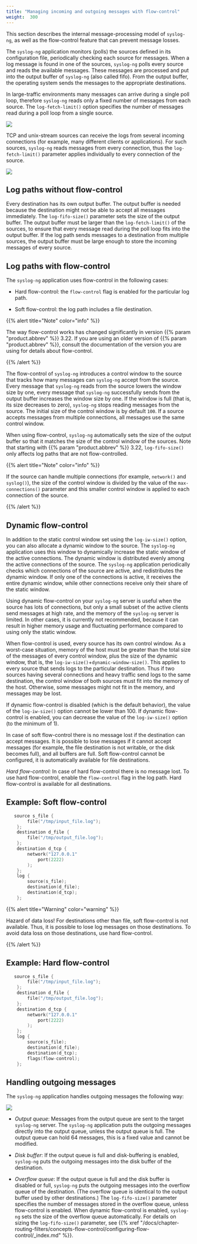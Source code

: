 ```yaml
---
title: "Managing incoming and outgoing messages with flow-control"
weight:  300
---
```

<!-- DISCLAIMER: This file is based on the syslog-ng Open Source Edition documentation https://github.com/balabit/syslog-ng-ose-guides/commit/2f4a52ee61d1ea9ad27cb4f3168b95408fddfdf2 and is used under the terms of The syslog-ng Open Source Edition Documentation License. The file has been modified by Axoflow. -->

This section describes the internal message-processing model of `syslog-ng`, as well as the flow-control feature that can prevent message losses.

The `syslog-ng` application monitors (polls) the sources defined in its configuration file, periodically checking each source for messages. When a log message is found in one of the sources, `syslog-ng` polls every source and reads the available messages. These messages are processed and put into the output buffer of `syslog-ng` (also called fifo). From the output buffer, the operating system sends the messages to the appropriate destinations.

In large-traffic environments many messages can arrive during a single poll loop, therefore `syslog-ng` reads only a fixed number of messages from each source. The `log-fetch-limit()` option specifies the number of messages read during a poll loop from a single source.

![](/images/figures/fig-syslog-ng-io-01.png)

TCP and unix-stream sources can receive the logs from several incoming connections (for example, many different clients or applications). For such sources, `syslog-ng` reads messages from every connection, thus the `log-fetch-limit()` parameter applies individually to every connection of the source.

![](/images/figures/fig-syslog-ng-io-02.png)


## Log paths without flow-control

Every destination has its own output buffer. The output buffer is needed because the destination might not be able to accept all messages immediately. The `log-fifo-size()` parameter sets the size of the output buffer. The output buffer must be larger than the `log-fetch-limit()` of the sources, to ensure that every message read during the poll loop fits into the output buffer. If the log path sends messages to a destination from multiple sources, the output buffer must be large enough to store the incoming messages of every source.



## Log paths with flow-control

The `syslog-ng` application uses flow-control in the following cases:

  - Hard flow-control: the `flow-control` flag is enabled for the particular log path.

  - Soft flow-control: the log path includes a file destination.

{{% alert title="Note" color="info" %}}

The way flow-control works has changed significantly in version {{% param "product.abbrev" %}} 3.22. If you are using an older version of {{% param "product.abbrev" %}}, consult the documentation of the version you are using for details about flow-control.

{{% /alert %}}

The flow-control of `syslog-ng` introduces a control window to the source that tracks how many messages can `syslog-ng` accept from the source. Every message that `syslog-ng` reads from the source lowers the window size by one, every message that `syslog-ng` successfully sends from the output buffer increases the window size by one. If the window is full (that is, its size decreases to zero), `syslog-ng` stops reading messages from the source. The initial size of the control window is by default `100`. If a source accepts messages from multiple connections, all messages use the same control window.

When using flow-control, `syslog-ng` automatically sets the size of the output buffer so that it matches the size of the control window of the sources. Note that starting with {{% param "product.abbrev" %}} 3.22, `log-fifo-size()` only affects log paths that are not flow-controlled.

{{% alert title="Note" color="info" %}}

If the source can handle multiple connections (for example, `network()` and `syslog()`), the size of the control window is divided by the value of the `max-connections()` parameter and this smaller control window is applied to each connection of the source.

{{% /alert %}}


## Dynamic flow-control

In addition to the static control window set using the `log-iw-size()` option, you can also allocate a dynamic window to the source. The `syslog-ng` application uses this window to dynamically increase the static window of the active connections. The dynamic window is distributed evenly among the active connections of the source. The `syslog-ng` application periodically checks which connections of the source are active, and redistributes the dynamic window. If only one of the connections is active, it receives the entire dynamic window, while other connections receive only their share of the static window.

Using dynamic flow-control on your `syslog-ng` server is useful when the source has lots of connections, but only a small subset of the active clients send messages at high rate, and the memory of the `syslog-ng` server is limited. In other cases, it is currently not recommended, because it can result in higher memory usage and fluctuating performance compared to using only the static window.

When flow-control is used, every source has its own control window. As a worst-case situation, memory of the host must be greater than the total size of the messages of every control window, plus the size of the dynamic window, that is, the `log-iw-size()`+`dynamic-window-size()`. This applies to every source that sends logs to the particular destination. Thus if two sources having several connections and heavy traffic send logs to the same destination, the control window of both sources must fit into the memory of the host. Otherwise, some messages might not fit in the memory, and messages may be lost.

If dynamic flow-control is disabled (which is the default behavior), the value of the `log-iw-size()` option cannot be lower than 100. If dynamic flow-control is enabled, you can decrease the value of the `log-iw-size()` option (to the minimum of 1).


In case of soft flow-control there is no message lost if the destination can accept messages. It is possible to lose messages if it cannot accept messages (for example, the file destination is not writable, or the disk becomes full), and all buffers are full. Soft flow-control cannot be configured, it is automatically available for file destinations.

*Hard flow-control:* In case of hard flow-control there is no message lost. To use hard flow-control, enable the `flow-control` flag in the log path. Hard flow-control is available for all destinations.


## Example: Soft flow-control

```c
   source s_file {
        file("/tmp/input_file.log");
    };
    destination d_file {
        file("/tmp/output_file.log");
    };
    destination d_tcp {
        network("127.0.0.1"
            port(2222)
        );
    };
    log {
        source(s_file);
        destination(d_file);
        destination(d_tcp);
    };
```


{{% alert title="Warning" color="warning" %}}

Hazard of data loss! For destinations other than file, soft flow-control is not available. Thus, it is possible to lose log messages on those destinations. To avoid data loss on those destinations, use hard flow-control.

{{% /alert %}}



## Example: Hard flow-control

```c
   source s_file {
        file("/tmp/input_file.log");
    };
    destination d_file {
        file("/tmp/output_file.log");
    };
    destination d_tcp {
        network("127.0.0.1"
            port(2222)
        );
    };
    log {
        source(s_file);
        destination(d_file);
        destination(d_tcp);
        flags(flow-control);
    };
```



## Handling outgoing messages

The `syslog-ng` application handles outgoing messages the following way:

![](/images/figures/disk-buffer-diagram-normal.png)

  - *Output queue*: Messages from the output queue are sent to the target `syslog-ng` server. The `syslog-ng` application puts the outgoing messages directly into the output queue, unless the output queue is full. The output queue can hold 64 messages, this is a fixed value and cannot be modified.

  - *Disk buffer*: If the output queue is full and disk-buffering is enabled, `syslog-ng` puts the outgoing messages into the disk buffer of the destination.

  - *Overflow queue*: If the output queue is full and the disk buffer is disabled or full, `syslog-ng` puts the outgoing messages into the overflow queue of the destination. (The overflow queue is identical to the output buffer used by other destinations.) The `log-fifo-size()` parameter specifies the number of messages stored in the overflow queue, unless flow-control is enabled. When dynamic flow-control is enabled, `syslog-ng` sets the size of the overflow queue automatically. For details on sizing the `log-fifo-size()` parameter, see {{% xref "/docs/chapter-routing-filters/concepts-flow-control/configuring-flow-control/_index.md" %}}.

